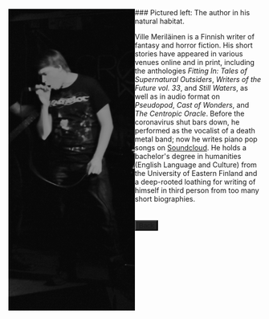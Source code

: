 <img align="left" src="kuva.png">
### Pictured left: The author in his natural habitat. &nbsp;

Ville Meriläinen is a Finnish writer of fantasy and horror fiction. His short stories have appeared in various venues online and in print, including the anthologies _Fitting In: Tales of Supernatural Outsiders_, _Writers of the Future vol. 33_, and _Still Waters_, as well as in audio format on _Pseudopod_, _Cast of Wonders_, and _The Centropic Oracle_. Before the coronavirus shut bars down, he performed as the vocalist of a death metal band; now he writes piano pop songs on [Soundcloud](https://soundcloud.com/carcass-eater). He holds a bachelor's degree in humanities (English Language and Culture) from the University of Eastern Finland and a deep-rooted loathing for writing of himself in third person from too many short biographies.


## <button type="button" body style="background-color:#252525;">[Back](index.md)</button>
